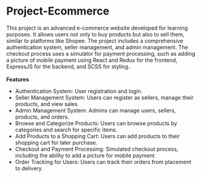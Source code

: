 # Project-Ecommerce
This project is an advanced e-commerce website developed for learning purposes. It allows users not only to buy products but also to sell them, similar to platforms like Shopee. The project includes a comprehensive authentication system, seller management, and admin management. The checkout process uses a simulator for payment processing, such as adding a picture of mobile payment using React and Redux for the frontend, ExpressJS for the backend, and SCSS for styling..<br><br>
**Features**
- Authentication System: User registration and login.
- Seller Management System: Users can register as sellers, manage their products, and view sales
- Admin Management System: Admins can manage users, sellers, products, and orders.
- Browse and Categorize Products: Users can browse products by categories and search for specific items.
- Add Products to a Shopping Cart: Users can add products to their shopping cart for later purchase.
- Checkout and Payment Processing: Simulated checkout process, including the ability to add a picture for mobile payment.
- Order Tracking for Users: Users can track their orders from placement to delivery.
